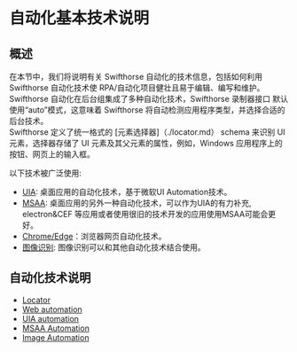 # 自动化基本技术说明

## 概述
在本节中，我们将说明有关 Swifthorse 自动化的技术信息，包括如何利用 Swifthorse 自动化技术使 RPA/自动化项目健壮且易于编辑、编写和维护。 
Swifthorse 自动化在后台组集成了多种自动化技术，Swifthorse 录制器接口 默认使用“auto”模式，这意味着 Swifthorse 将自动检测应用程序类型，并选择合适的后台技术。  
Swifthorse 定义了统一格式的 [元素选择器]（./locator.md） schema 来识别 UI 元素，选择器存储了 UI 元素及其父元素的属性，例如，Windows 应用程序上的按钮、网页上的输入框。

以下技术被广泛使用:
- [UIA](./uia.md): 桌面应用的自动化技术，基于微软UI Automation技术。
- [MSAA](./msaa.md): 桌面应用的另外一种自动化技术，可以作为UIA的有力补充, electron&CEF 等应用或者使用很旧的技术开发的应用使用MSAA可能会更好。
- [Chrome/Edge](./web.md)：浏览器网页自动化技术。
- [图像识别](./image.md): 图像识别可以和其他自动化技术结合使用。

## 自动化技术说明
- [Locator](./concepts/locator.md)
- [Web automation](./concepts/web.md)
- [UIA automation](./concepts/uia.md)
- [MSAA Automation](./concepts/msaa.md)
- [Image Automation](./concepts/image.md)


